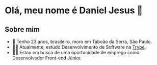 # Olá, meu nome é Daniel Jesus 👋

## Sobre mim

- 🧔 Tenho 23 anos, brasileiro, moro em Taboão da Serra, São Paulo.
- 👨‍🎓 Atualmente, estudo Desenvolvimento de Software na [Trybe](https://www.betrybe.com/).
- 👨‍💻 Estou em busca de uma oportunidade de emprego como Desenvolvedor Front-end Júnior.
